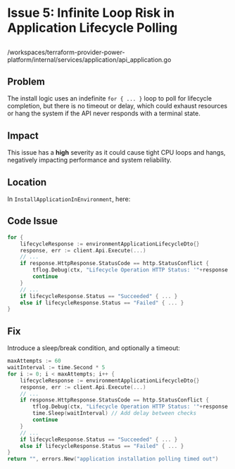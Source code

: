 # Issue 5: Infinite Loop Risk in Application Lifecycle Polling

##

/workspaces/terraform-provider-power-platform/internal/services/application/api_application.go

## Problem

The install logic uses an indefinite `for { ... }` loop to poll for lifecycle completion, but there is no timeout or delay, which could exhaust resources or hang the system if the API never responds with a terminal state.

## Impact

This issue has a **high** severity as it could cause tight CPU loops and hangs, negatively impacting performance and system reliability.

## Location

In `InstallApplicationInEnvironment`, here:

## Code Issue

```go
for {
    lifecycleResponse := environmentApplicationLifecycleDto{}
    response, err := client.Api.Execute(...)
    // ...
    if response.HttpResponse.StatusCode == http.StatusConflict {
        tflog.Debug(ctx, "Lifecycle Operation HTTP Status: '"+response.HttpResponse.Status+"'")
        continue
    }
    // ...
    if lifecycleResponse.Status == "Succeeded" { ... }
    else if lifecycleResponse.Status == "Failed" { ... }
}
```

## Fix

Introduce a sleep/break condition, and optionally a timeout:

```go
maxAttempts := 60
waitInterval := time.Second * 5
for i := 0; i < maxAttempts; i++ {
    lifecycleResponse := environmentApplicationLifecycleDto{}
    response, err := client.Api.Execute(...)
    // ...
    if response.HttpResponse.StatusCode == http.StatusConflict {
        tflog.Debug(ctx, "Lifecycle Operation HTTP Status: '"+response.HttpResponse.Status+"'")
        time.Sleep(waitInterval) // Add delay between checks
        continue
    }
    // ...
    if lifecycleResponse.Status == "Succeeded" { ... }
    else if lifecycleResponse.Status == "Failed" { ... }
}
return "", errors.New("application installation polling timed out")
```
